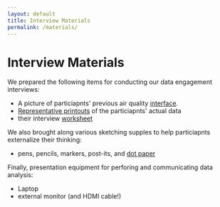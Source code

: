 ```yaml
---
layout: default
title: Interview Materials
permalink: /materials/
---
```

# Interview Materials

We prepared the following items for conducting our data engagement interviews:


* A picture of particiapnts' previous air quality [interface].
* [Representative printouts] of the particiapnts' actual data
* their interview [worksheet]



We also brought along various sketching supples to help particiapnts externalize their thinking:

* pens, pencils, markers, post-its, and [dot paper]

Finally, presentation equipment for perforing and communicating data analysis:
* Laptop
* external monitor (and HDMI cable!)

[interface]: ../assets/documents/interface.pdf
[worksheet]: ../assets/documents/worksheet.pdf
[Representative printouts]: ../assets/documents/printouts.zip
[dot paper]: ../assets/documents/paper.pdf